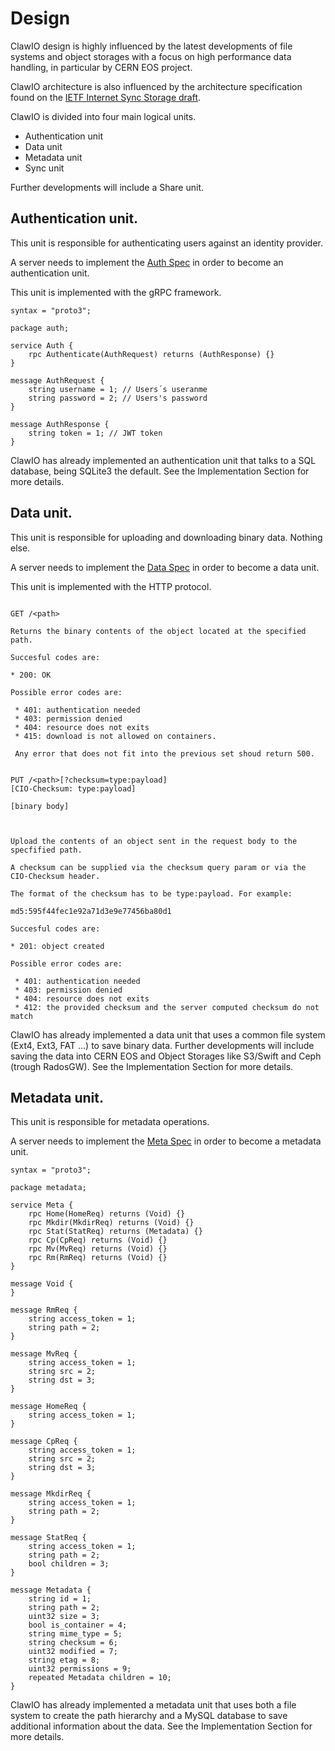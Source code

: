 # Design

ClawIO design is highly influenced by the latest developments of file systems and object storages with a focus on high performance data handling, in particular by CERN EOS project.

ClawIO architecture is also influenced by the architecture specification found on the [IETF Internet Sync Storage draft](https://datatracker.ietf.org/doc/draft-cui-iss-problem/?include_text=1).


ClawIO is divided into four main logical units.


* Authentication unit
* Data unit
* Metadata unit
* Sync unit

Further developments will include a Share unit.

## Authentication unit.

This unit is responsible for authenticating  users against an identity provider.
 
A server needs to implement the [Auth Spec](https://github.com/clawio/specs/blob/master/auth/auth.proto) in order to become an authentication unit.

This unit is implemented with the gRPC framework.

```
syntax = "proto3";

package auth;

service Auth {
    rpc Authenticate(AuthRequest) returns (AuthResponse) {}
}

message AuthRequest {
    string username = 1; // Users´s useranme
    string password = 2; // Users's password
}

message AuthResponse {
    string token = 1; // JWT token
}

```
ClawIO has already implemented an authentication unit that talks to a SQL database, being SQLite3 the default. See the Implementation Section for more details.


## Data unit.

This unit is responsible for uploading and downloading binary data. Nothing else.
 
A server needs to implement the [Data Spec](https://github.com/clawio/specs/blob/master/data/data.yaml) in order to become a data unit.

This unit is implemented with the HTTP protocol.

```

GET /<path>

Returns the binary contents of the object located at the specified path.

Succesful codes are:

* 200: OK

Possible error codes are:

 * 401: authentication needed
 * 403: permission denied
 * 404: resource does not exits
 * 415: download is not allowed on containers.
 
 Any error that does not fit into the previous set shoud return 500.
 

PUT /<path>[?checksum=type:payload]
[CIO-Checksum: type:payload]

[binary body]



Upload the contents of an object sent in the request body to the specfified path.

A checksum can be supplied via the checksum query param or via the CIO-Checksum header.

The format of the checksum has to be type:payload. For example:

md5:595f44fec1e92a71d3e9e77456ba80d1

Succesful codes are:

* 201: object created

Possible error codes are:

 * 401: authentication needed
 * 403: permission denied
 * 404: resource does not exits
 * 412: the provided checksum and the server computed checksum do not match

````

ClawIO has already implemented a data unit that uses a common file system (Ext4, Ext3, FAT ...) to save binary data. Further developments will include saving the data into CERN EOS and Object Storages like S3/Swift and Ceph (trough RadosGW). See the Implementation Section for more details.


## Metadata unit.

This unit is responsible for metadata operations.

A server needs to implement the [Meta Spec](https://github.com/clawio/specs/blob/master/metadata/metadata.proto) in order to become a metadata unit.


```
syntax = "proto3";

package metadata;

service Meta {
    rpc Home(HomeReq) returns (Void) {}
    rpc Mkdir(MkdirReq) returns (Void) {}
    rpc Stat(StatReq) returns (Metadata) {}
    rpc Cp(CpReq) returns (Void) {}
    rpc Mv(MvReq) returns (Void) {}
    rpc Rm(RmReq) returns (Void) {}
}

message Void {
}

message RmReq {
    string access_token = 1;
    string path = 2;
}

message MvReq {
    string access_token = 1;
    string src = 2;
    string dst = 3;
}

message HomeReq {
    string access_token = 1;    
}

message CpReq {
    string access_token = 1;
    string src = 2;
    string dst = 3;
}

message MkdirReq {
    string access_token = 1;
    string path = 2;
}

message StatReq {
    string access_token = 1;
    string path = 2;
    bool children = 3;
}

message Metadata {
    string id = 1;
    string path = 2;
    uint32 size = 3;
    bool is_container = 4;
    string mime_type = 5;
    string checksum = 6;
    uint32 modified = 7;
    string etag = 8; 
    uint32 permissions = 9;
    repeated Metadata children = 10;
}
```

ClawIO has already implemented a metadata unit that uses both a file system to create the path hierarchy and a MySQL database to save additional information about the data. See the Implementation Section for more details.

